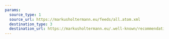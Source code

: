 ```yaml
---
params:
  source_type: 1
  source_url: https://markusholtermann.eu/feeds/all.atom.xml
  destination_type: 3
  destination_url: https://markusholtermann.eu/.well-known/recommendations.opml
---
```


